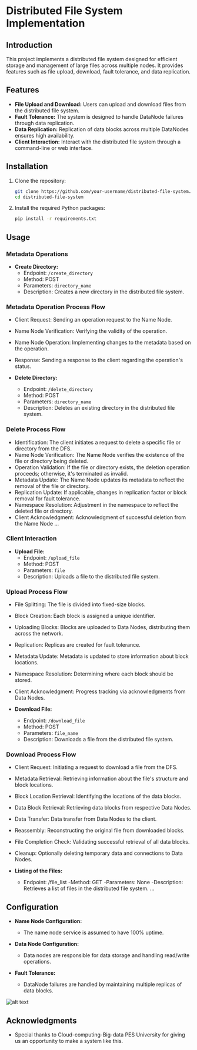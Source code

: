 # Distributed File System Implementation

## Introduction

This project implements a distributed file system designed for efficient storage and management of large files across multiple nodes. It provides features such as file upload, download, fault tolerance, and data replication.

## Features

- **File Upload and Download:** Users can upload and download files from the distributed file system.
- **Fault Tolerance:** The system is designed to handle DataNode failures through data replication.
- **Data Replication:** Replication of data blocks across multiple DataNodes ensures high availability.
- **Client Interaction:** Interact with the distributed file system through a command-line or web interface.

## Installation

1. Clone the repository:

    ```bash
    git clone https://github.com/your-username/distributed-file-system.git
    cd distributed-file-system
    ```

2. Install the required Python packages:

    ```bash
    pip install -r requirements.txt
    ```

## Usage

### Metadata Operations

- **Create Directory:**
  - Endpoint: `/create_directory`
  - Method: POST
  - Parameters: `directory_name`
  - Description: Creates a new directory in the distributed file system.
### Metadata Operation Process Flow
- Client Request: Sending an operation request to the Name Node.
- Name Node Verification: Verifying the validity of the operation.
- Name Node Operation: Implementing changes to the metadata based on the operation.
- Response: Sending a response to the client regarding the operation's status.


- **Delete Directory:**
  - Endpoint: `/delete_directory`
  - Method: POST
  - Parameters: `directory_name`
  - Description: Deletes an existing directory in the distributed file system.
    
### Delete Process Flow
- Identification: The client initiates a request to delete a specific file or directory from the DFS.
- Name Node Verification: The Name Node verifies the existence of the file or directory being deleted.
- Operation Validation: If the file or directory exists, the deletion operation proceeds; otherwise, it's terminated as invalid.
- Metadata Update: The Name Node updates its metadata to reflect the removal of the file or directory.
- Replication Update: If applicable, changes in replication factor or block removal for fault tolerance.
- Namespace Resolution: Adjustment in the namespace to reflect the deleted file or directory.
- Client Acknowledgment: Acknowledgment of successful deletion from the Name Node
...

### Client Interaction

- **Upload File:**
  - Endpoint: `/upload_file`
  - Method: POST
  - Parameters: `file`
  - Description: Uploads a file to the distributed file system.
    
### Upload Process Flow
- File Splitting: The file is divided into fixed-size blocks.
- Block Creation: Each block is assigned a unique identifier.
- Uploading Blocks: Blocks are uploaded to Data Nodes, distributing them across the network.
- Replication: Replicas are created for fault tolerance.
- Metadata Update: Metadata is updated to store information about block locations.
- Namespace Resolution: Determining where each block should be stored.
- Client Acknowledgment: Progress tracking via acknowledgments from Data Nodes.
  
- **Download File:**
  - Endpoint: `/download_file`
  - Method: POST
  - Parameters: `file_name`
  - Description: Downloads a file from the distributed file system.
    
### Download Process Flow
- Client Request: Initiating a request to download a file from the DFS.
- Metadata Retrieval: Retrieving information about the file's structure and block locations.
- Block Location Retrieval: Identifying the locations of the data blocks.
- Data Block Retrieval: Retrieving data blocks from respective Data Nodes.
- Data Transfer: Data transfer from Data Nodes to the client.
- Reassembly: Reconstructing the original file from downloaded blocks.
- File Completion Check: Validating successful retrieval of all data blocks.
- Cleanup: Optionally deleting temporary data and connections to Data Nodes.

- **Listing of the Files:**
    - Endpoint: /file_list
    -Method: GET
    -Parameters: None
    -Description: Retrieves a list of files in the distributed file system.
...

## Configuration

- **Name Node Configuration:**
  - The name node service is assumed to have 100% uptime.

- **Data Node Configuration:**
  - Data nodes are responsible for data storage and handling read/write operations.

- **Fault Tolerance:**
  - DataNode failures are handled by maintaining multiple replicas of data blocks.
 
![alt text]()

## Acknowledgments

- Special thanks to Cloud-computing-Big-data PES University for giving us an opportunity to make a system like this.
